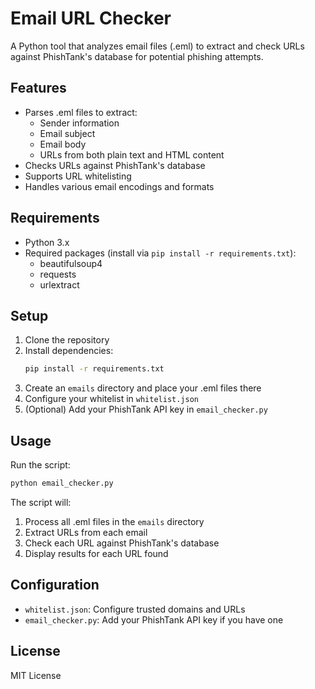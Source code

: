 # Email URL Checker

A Python tool that analyzes email files (.eml) to extract and check URLs against PhishTank's database for potential phishing attempts.

## Features

- Parses .eml files to extract:
  - Sender information
  - Email subject
  - Email body
  - URLs from both plain text and HTML content
- Checks URLs against PhishTank's database
- Supports URL whitelisting
- Handles various email encodings and formats

## Requirements

- Python 3.x
- Required packages (install via `pip install -r requirements.txt`):
  - beautifulsoup4
  - requests
  - urlextract

## Setup

1. Clone the repository
2. Install dependencies:
   ```bash
   pip install -r requirements.txt
   ```
3. Create an `emails` directory and place your .eml files there
4. Configure your whitelist in `whitelist.json`
5. (Optional) Add your PhishTank API key in `email_checker.py`

## Usage

Run the script:
```bash
python email_checker.py
```

The script will:
1. Process all .eml files in the `emails` directory
2. Extract URLs from each email
3. Check each URL against PhishTank's database
4. Display results for each URL found

## Configuration

- `whitelist.json`: Configure trusted domains and URLs
- `email_checker.py`: Add your PhishTank API key if you have one

## License

MIT License 